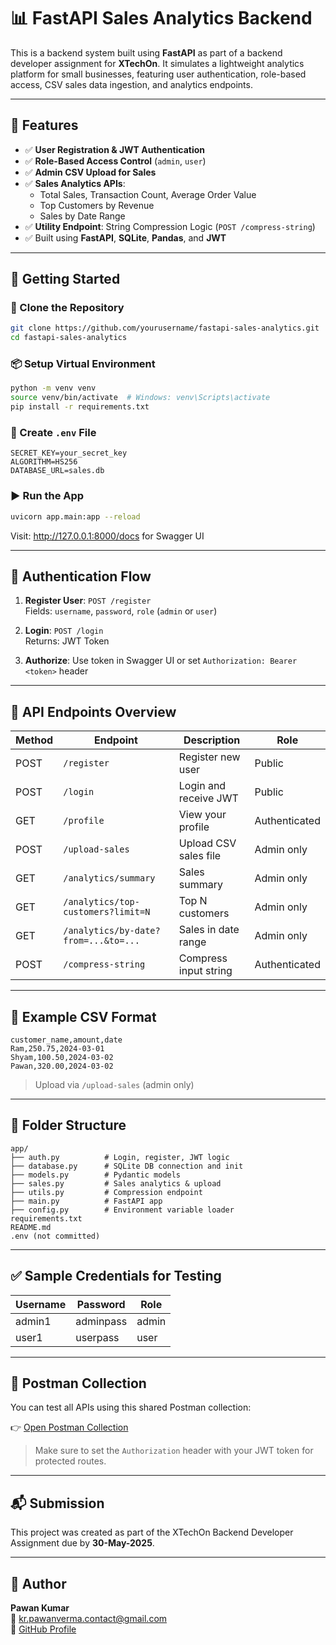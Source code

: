 
# 📊 FastAPI Sales Analytics Backend

This is a backend system built using **FastAPI** as part of a backend developer assignment for **XTechOn**. It simulates a lightweight analytics platform for small businesses, featuring user authentication, role-based access, CSV sales data ingestion, and analytics endpoints.

---

## 🔧 Features

- ✅ **User Registration & JWT Authentication**
- ✅ **Role-Based Access Control** (`admin`, `user`)
- ✅ **Admin CSV Upload for Sales**
- ✅ **Sales Analytics APIs**:
  - Total Sales, Transaction Count, Average Order Value
  - Top Customers by Revenue
  - Sales by Date Range
- ✅ **Utility Endpoint**: String Compression Logic (`POST /compress-string`)
- ✅ Built using **FastAPI**, **SQLite**, **Pandas**, and **JWT**

---

## 🚀 Getting Started

### 📁 Clone the Repository

```bash
git clone https://github.com/yourusername/fastapi-sales-analytics.git
cd fastapi-sales-analytics
```

### 📦 Setup Virtual Environment

```bash
python -m venv venv
source venv/bin/activate  # Windows: venv\Scripts\activate
pip install -r requirements.txt
```

### 🔑 Create `.env` File

```env
SECRET_KEY=your_secret_key
ALGORITHM=HS256
DATABASE_URL=sales.db
```

### ▶️ Run the App

```bash
uvicorn app.main:app --reload
```

Visit: http://127.0.0.1:8000/docs for Swagger UI

---

## 🔐 Authentication Flow

1. **Register User**: `POST /register`  
   Fields: `username`, `password`, `role` (`admin` or `user`)

2. **Login**: `POST /login`  
   Returns: JWT Token

3. **Authorize**: Use token in Swagger UI or set `Authorization: Bearer <token>` header

---

## 🧪 API Endpoints Overview

| Method | Endpoint | Description | Role |
|--------|----------|-------------|------|
| POST   | `/register` | Register new user | Public |
| POST   | `/login`    | Login and receive JWT | Public |
| GET    | `/profile`  | View your profile | Authenticated |
| POST   | `/upload-sales` | Upload CSV sales file | Admin only |
| GET    | `/analytics/summary` | Sales summary | Admin only |
| GET    | `/analytics/top-customers?limit=N` | Top N customers | Admin only |
| GET    | `/analytics/by-date?from=...&to=...` | Sales in date range | Admin only |
| POST   | `/compress-string` | Compress input string | Authenticated |

---

## 📄 Example CSV Format

```csv
customer_name,amount,date
Ram,250.75,2024-03-01
Shyam,100.50,2024-03-02
Pawan,320.00,2024-03-02
```

> Upload via `/upload-sales` (admin only)

---

## 📁 Folder Structure

```
app/
├── auth.py          # Login, register, JWT logic
├── database.py      # SQLite DB connection and init
├── models.py        # Pydantic models
├── sales.py         # Sales analytics & upload
├── utils.py         # Compression endpoint
├── main.py          # FastAPI app
├── config.py        # Environment variable loader
requirements.txt
README.md
.env (not committed)
```

---

## ✅ Sample Credentials for Testing

| Username | Password    | Role   |
|----------|-------------|--------|
| admin1   | adminpass   | admin  |
| user1    | userpass    | user   |

---

## 🔗 Postman Collection

You can test all APIs using this shared Postman collection:

👉 [Open Postman Collection](https://postman.co/workspace/My-Workspace~106f52d6-bd4c-447f-8938-9158c6ff44f8/collection/34829578-b0b84f40-d43b-48c1-99a6-4682a3e2ae55?action=share&creator=34829578)

> Make sure to set the `Authorization` header with your JWT token for protected routes.

---

## 📬 Submission

This project was created as part of the XTechOn Backend Developer Assignment due by **30-May-2025**.

---

## 🧠 Author

**Pawan Kumar**  
📧 kr.pawanverma.contact@gmail.com  
🔗 [GitHub Profile](https://github.com/Pawanverma9660)
